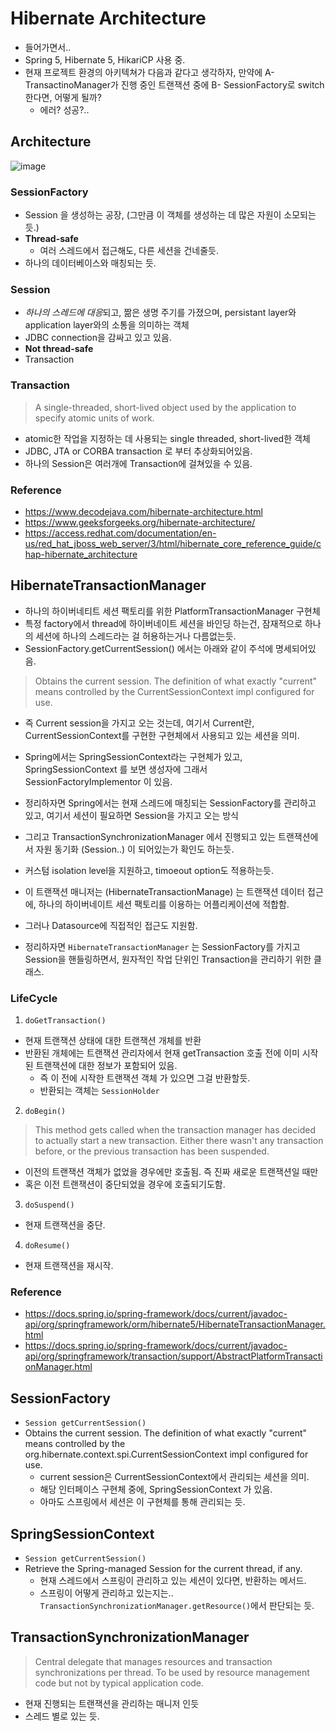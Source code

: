 # Hibernate Architecture

- 들어가면서..
- Spring 5, Hibernate 5, HikariCP 사용 중.
- 현재 프로젝트 환경의 아키텍쳐가 다음과 같다고 생각하자, 만약에 A- TransactinoManager가 진행 중인 트랜잭션 중에 B- SessionFactory로 switch 한다면, 어떻게 될까?
  - 에러? 성공?..

## Architecture

![image](https://access.redhat.com/webassets/avalon/d/Red_Hat_JBoss_Web_Server-3-Hibernate_Core_Reference_Guide-en-US/images/c3ee197b49364a876bc5867d5c2c6db7/1091.png)

### SessionFactory

- Session 을 생성하는 공장, (그만큼 이 객체를 생성하는 데 많은 자원이 소모되는 듯.)
- **Thread-safe**
  - 여러 스레드에서 접근해도, 다른 세션을 건네줄듯.
- 하나의 데이터베이스와 매칭되는 듯.

### Session

- *하나의 스레드에 대응*되고, 짦은 생명 주기를 가졌으며, persistant layer와 application layer와의 소통을 의미하는 객체
- JDBC connection을 감싸고 있고 있음.
- **Not thread-safe**
- Transaction

### Transaction

> A single-threaded, short-lived object used by the application to specify atomic units of work.

- atomic한 작업을 지정하는 데 사용되는 single threaded, short-lived한 객체
- JDBC, JTA or CORBA transaction 로 부터 추상화되어있음.
- 하나의 Session은 여러개에 Transaction에 걸쳐있을 수 있음.

### Reference

- <https://www.decodejava.com/hibernate-architecture.html>
- <https://www.geeksforgeeks.org/hibernate-architecture/>
- <https://access.redhat.com/documentation/en-us/red_hat_jboss_web_server/3/html/hibernate_core_reference_guide/chap-hibernate_architecture>

## HibernateTransactionManager

- 하나의 하이버네티트 세션 팩토리를 위한 PlatformTransactionManager 구현체
- 특정 factory에서 thread에  하이버네이트 세션을 바인딩 하는건, 잠재적으로 하나의 세션에 하나의 스레드라는 걸 허용하는거나 다름없는듯.
- SessionFactory.getCurrentSession() 에서는 아래와 같이 주석에 명세되어있음.

> Obtains the current session. The definition of what exactly "current" means controlled by the CurrentSessionContext impl configured for use.

- 즉 Current session을 가지고 오는 것는데, 여기서 Current란, CurrentSessionContext를 구현한 구현체에서 사용되고 있는 세션을 의미.
- Spring에서는 SpringSessionContext라는 구현체가 있고, SpringSessionContext 를 보면 생성자에 그래서 SessionFactoryImplementor 이 있음.
- 정리하자면 Spring에서는 현재 스레드에 매칭되는 SessionFactory를 관리하고 있고, 여기서 세션이 필요하면 Session을 가지고 오는 방식
- 그리고 TransactionSynchronizationManager 에서 진행되고 있는 트랜잭션에서 자원 동기화 (Session..) 이 되어있는가 확인도 하는듯.

- 커스텀 isolation level을 지원하고, timoeout option도 적용하는듯.
- 이 트랜잭션 매니저는 (HibernateTransactionManage) 는 트랜잭션 데이터 접근에, 하나의 하이버네이트 세션 팩토리를 이용하는 어플리케이션에 적합함.
- 그러나 Datasource에 직접적인 접근도 지원함.
- 정리하자면 `HibernateTransactionManager` 는 SessionFactory를 가지고 Session을 핸들링하면서, 원자적인 작업 단위인 Transaction을 관리하기 위한 클래스.

### LifeCycle

1. `doGetTransaction()`

- 현재 트랜잭션 상태에 대한 트랜잭션 개체를 반환
- 반환된 개체에는 트랜잭션 관리자에서 현재 getTransaction 호출 전에 이미 시작된 트랜잭션에 대한 정보가 포함되어 있음.
  - 즉 이 전에 시작한 트랜잭션 객체 가 있으면 그걸 반환할듯.
  - 반환되는 객체는 `SessionHolder`

2. `doBegin()`

> This method gets called when the transaction manager has decided to actually start a new transaction. Either there wasn't any transaction before, or the previous transaction has been suspended.

- 이전의 트랜잭션 객체가 없었을 경우에만 호출됨. 즉 진짜 새로운 트랜잭션일 때만
- 혹은 이전 트랜잭션이 중단되었을 경우에 호출되기도함.

3. `doSuspend()`

- 현재 트랜잭션을 중단.

4. `doResume()`

- 현재 트랜잭션을 재시작.

### Reference

- <https://docs.spring.io/spring-framework/docs/current/javadoc-api/org/springframework/orm/hibernate5/HibernateTransactionManager.html>
- <https://docs.spring.io/spring-framework/docs/current/javadoc-api/org/springframework/transaction/support/AbstractPlatformTransactionManager.html>

## SessionFactory

- `Session getCurrentSession()`
- Obtains the current session. The definition of what exactly "current" means controlled by the org.hibernate.context.spi.CurrentSessionContext impl configured for use.
  - current session은 CurrentSessionContext에서 관리되는 세션을 의미.
  - 해당 인터페이스 구현체 중에, SpringSessionContext 가 있음.
  - 아마도 스프링에서 세션은 이 구현체를 통해 관리되는 듯.

## SpringSessionContext

- `Session getCurrentSession()`
- Retrieve the Spring-managed Session for the current thread, if any.  
  - 현재 스레드에서 스프링이 관리하고 있는 세션이 있다면, 반환하는 메서드.
  - 스프링이 어떻게 관리하고 있는지는.. `TransactionSynchronizationManager.getResource()`에서 판단되는 듯.

## TransactionSynchronizationManager

> Central delegate that manages resources and transaction synchronizations per thread. To be used by resource management code but not by typical application code.

- 현재 진행되는 트랜잭션을 관리하는 매니저 인듯
- 스레드 별로 있는 듯.
